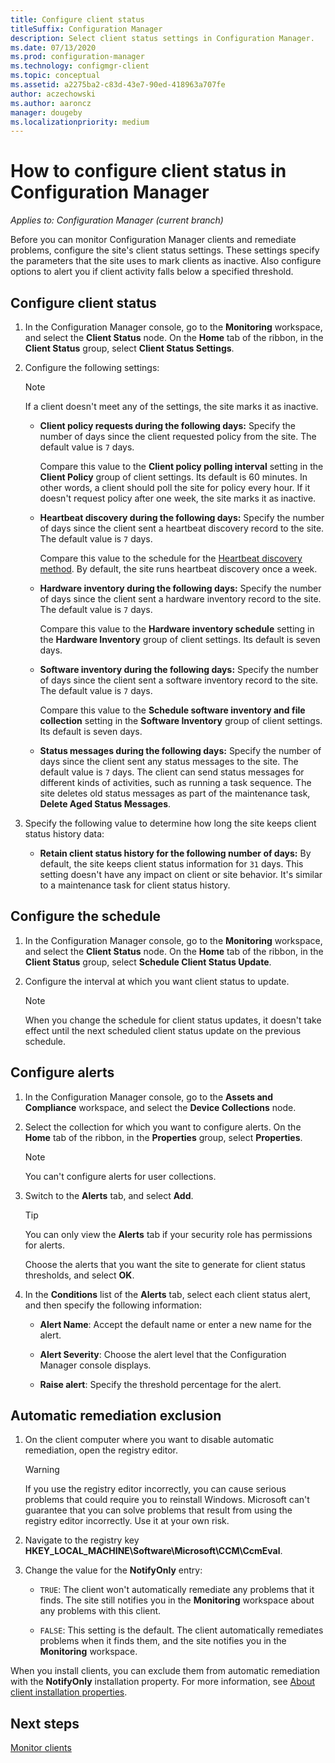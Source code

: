```yaml
---
title: Configure client status
titleSuffix: Configuration Manager
description: Select client status settings in Configuration Manager.
ms.date: 07/13/2020
ms.prod: configuration-manager
ms.technology: configmgr-client
ms.topic: conceptual
ms.assetid: a2275ba2-c83d-43e7-90ed-418963a707fe
author: aczechowski
ms.author: aaroncz
manager: dougeby
ms.localizationpriority: medium
---
```


# How to configure client status in Configuration Manager

*Applies to: Configuration Manager (current branch)*

Before you can monitor Configuration Manager clients and remediate problems, configure the site's client status settings. These settings specify the parameters that the site uses to mark clients as inactive. Also configure options to alert you if client activity falls below a specified threshold.

## Configure client status

1. In the Configuration Manager console, go to the **Monitoring** workspace, and select the **Client Status** node. On the **Home** tab of the ribbon, in the **Client Status** group, select **Client Status Settings**.

1. Configure the following settings:

    > [!NOTE]
    > If a client doesn't meet any of the settings, the site marks it as inactive.

    - **Client policy requests during the following days:** Specify the number of days since the client requested policy from the site. The default value is `7` days.

      Compare this value to the **Client policy polling interval** setting in the **Client Policy** group of client settings. Its default is 60 minutes. In other words, a client should poll the site for policy every hour. If it doesn't request policy after one week, the site marks it as inactive.

    - **Heartbeat discovery during the following days:** Specify the number of days since the client sent a heartbeat discovery record to the site. The default value is `7` days.

      Compare this value to the schedule for the [Heartbeat discovery method](../../servers/deploy/configure/about-discovery-methods.md). By default, the site runs heartbeat discovery once a week.

    - **Hardware inventory during the following days:** Specify the number of days since the client sent a hardware inventory record to the site. The default value is `7` days.

      Compare this value to the **Hardware inventory schedule** setting in the **Hardware Inventory** group of client settings. Its default is seven days.

    - **Software inventory during the following days:** Specify the number of days since the client sent a software inventory record to the site. The default value is `7` days.

      Compare this value to the **Schedule software inventory and file collection** setting in the **Software Inventory** group of client settings. Its default is seven days.

    - **Status messages during the following days:** Specify the number of days since the client sent any status messages to the site. The default value is `7` days. The client can send status messages for different kinds of activities, such as running a task sequence. The site deletes old status messages as part of the maintenance task, **Delete Aged Status Messages**.

1. Specify the following value to determine how long the site keeps client status history data:

    - **Retain client status history for the following number of days:** By default, the site keeps client status information for `31` days. This setting doesn't have any impact on client or site behavior. It's similar to a maintenance task for client status history.

## Configure the schedule

1. In the Configuration Manager console, go to the **Monitoring** workspace, and select the **Client Status** node. On the **Home** tab of the ribbon, in the **Client Status** group, select **Schedule Client Status Update**.

1. Configure the interval at which you want client status to update.

    > [!NOTE]
    > When you change the schedule for client status updates, it doesn't take effect until the next scheduled client status update on the previous schedule.

## Configure alerts

1. In the Configuration Manager console, go to the **Assets and Compliance** workspace, and select the **Device Collections** node.

1. Select the collection for which you want to configure alerts. On the **Home** tab of the ribbon, in the **Properties** group, select **Properties**.

    > [!NOTE]
    > You can't configure alerts for user collections.

1. Switch to the **Alerts** tab, and select **Add**.

   > [!TIP]
   > You can only view the **Alerts** tab if your security role has permissions for alerts.

    Choose the alerts that you want the site to generate for client status thresholds, and select **OK**.

1. In the **Conditions** list of the **Alerts** tab, select each client status alert, and then specify the following information:

    - **Alert Name**: Accept the default name or enter a new name for the alert.

    - **Alert Severity**: Choose the alert level that the Configuration Manager console displays.

    - **Raise alert**: Specify the threshold percentage for the alert.

## Automatic remediation exclusion

1. On the client computer where you want to disable automatic remediation, open the registry editor.

    > [!WARNING]
    > If you use the registry editor incorrectly, you can cause serious problems that could require you to reinstall Windows. Microsoft can't guarantee that you can solve problems that result from using the registry editor incorrectly. Use it at your own risk.

1. Navigate to the registry key **HKEY_LOCAL_MACHINE\Software\Microsoft\CCM\CcmEval**.

1. Change the value for the **NotifyOnly** entry:

    - `TRUE`: The client won't automatically remediate any problems that it finds. The site still notifies you in the **Monitoring** workspace about any problems with this client.

    - `FALSE`: This setting is the default. The client automatically remediates problems when it finds them, and the site notifies you in the **Monitoring** workspace.

When you install clients, you can exclude them from automatic remediation with the **NotifyOnly** installation property. For more information, see [About client installation properties](about-client-installation-properties.md).

## Next steps

[Monitor clients](../manage/monitor-clients.md)

